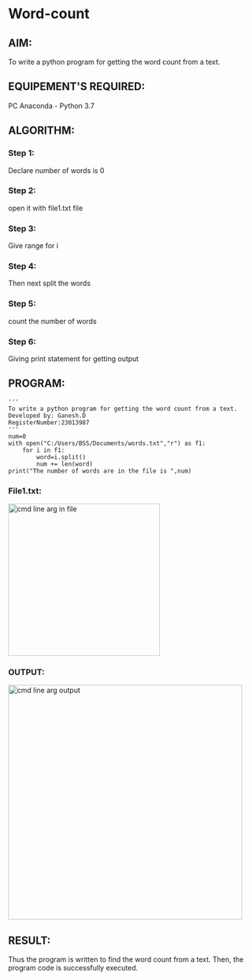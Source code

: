 # Word-count
## AIM:
To write a python program for getting the word count from a text.
## EQUIPEMENT'S REQUIRED: 
PC
Anaconda - Python 3.7
## ALGORITHM: 
### Step 1:
Declare number of words is 0
### Step 2: 
open it with file1.txt file
### Step 3: 
Give range for i
### Step 4:  
Then next split the words
### Step 5: 
count the number of words
### Step 6: 
Giving print statement for getting output
## PROGRAM:
```
'''
To write a python program for getting the word count from a text.
Developed by: Ganesh.D
RegisterNumber:23013987
'''
num=0
with open("C:/Users/BSS/Documents/words.txt","r") as f1:
    for i in f1:
        word=i.split()
        num += len(word)
print("The number of words are in the file is ",num)
```

### File1.txt:
<img width="308" alt="cmd line arg  in file" src="https://github.com/Ganesh23013987/Word-count/assets/147473768/d4ac8230-463c-43a9-81e6-96f979290b47">

### OUTPUT:
<img width="475" alt="cmd line arg output" src="https://github.com/Ganesh23013987/Word-count/assets/147473768/b15a800b-e661-4b5a-9299-7161e0936d17">



## RESULT:
Thus the program is written to find the word count from a text.
Then, the program code is successfully executed.
